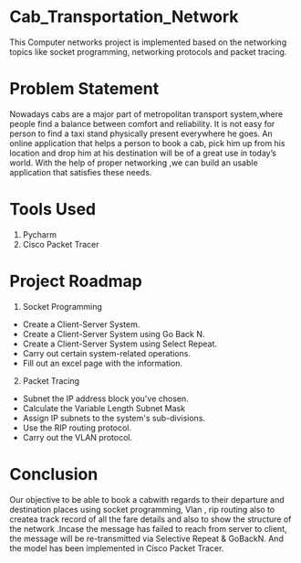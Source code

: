 # Cab_Transportation_Network

This Computer networks project is implemented based on the networking topics like socket programming, networking protocols and packet tracing.

# Problem Statement

Nowadays cabs are a major part of metropolitan transport system,where people find a balance between comfort and reliability. It is not easy for person to find a taxi stand physically present everywhere he goes. An online application that helps a person to book a cab, pick him up from his location and drop him at his destination will be of a great use in today’s world. With the help of proper networking ,we can build an usable application that satisfies these needs.

# Tools Used
 
 1. Pycharm             
 2. Cisco Packet Tracer 

# Project Roadmap

1. Socket Programming

 * Create a Client-Server System.
 * Create a Client-Server System using Go Back N.
 * Create a Client-Server System using Select Repeat.
 * Carry out certain system-related operations.
 * Fill out an excel page with the information.

2. Packet Tracing

 * Subnet the IP address block you've chosen.
 * Calculate the Variable Length Subnet Mask
 * Assign IP subnets to the system's sub-divisions.
 * Use the RIP routing protocol.
 * Carry out the VLAN protocol.

# Conclusion
Our objective to be able to book a cabwith regards to their departure and destination places using socket programming, Vlan , rip routing also to createa track record of all the fare details and also to show the structure of the network .Incase the message has failed to reach from server to client, the message will be re-transmitted via Selective Repeat & GoBackN. And the model has been implemented in Cisco Packet Tracer.
